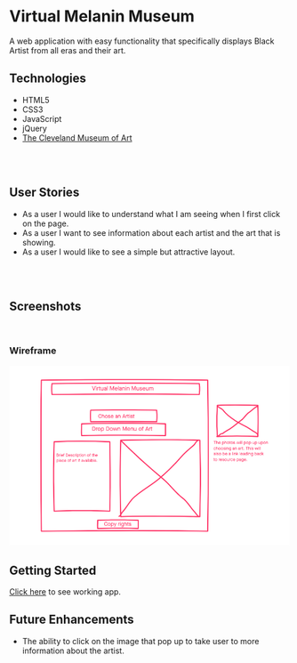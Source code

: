 # Virtual Melanin Museum

A web application with easy functionality that specifically displays Black Artist from all eras and their art.

## Technologies
- HTML5
- CSS3
- JavaScript
- jQuery
- [The Cleveland Museum of Art](https://openaccess-api.clevelandart.org/api/artworks/?&african_american_artists)

<br>
<br>

## User Stories
- As a user I would like to understand what I am seeing when I first click on the page.
- As a user I want to see information about each artist and the art that is showing.
- As a user I would like to see a simple but attractive layout.

<br>
<br>

## Screenshots

<br>

### Wireframe
![Wireframe](./imgs/artsearch.png)

## Getting Started

[Click here](https://clums19.github.io/Virtual-Melanin-Museum/) to see working app.

## Future Enhancements

- The ability to click on the image that pop up to take user to more information about the artist.